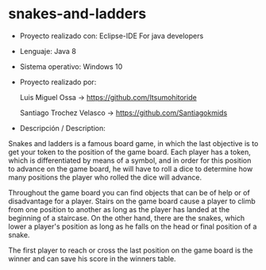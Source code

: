 # snakes-and-ladders

* Proyecto realizado con:
Eclipse-IDE For java developers

* Lenguaje:
Java 8 

* Sistema operativo:
Windows 10

* Proyecto realizado por:

  Luis Miguel Ossa -> https://github.com/Itsumohitoride

  Santiago Trochez Velasco -> https://github.com/Santiagokmids

* Descripción / Description:

Snakes and ladders is a famous board game, in which the last objective is to get your token to the position of the game board. Each player has a token, which is differentiated by means of a symbol, and in order for this position to advance on the game board, he will have to roll a dice to determine how many positions the player who rolled the dice will advance.

Throughout the game board you can find objects that can be of help or of disadvantage for a player. Stairs on the game board cause a player to climb from one position to another as long as the player has landed at the beginning of a staircase. On the other hand, there are the snakes, which lower a player's position as long as he falls on the head or final position of a snake.

The first player to reach or cross the last position on the game board is the winner and can save his score in the winners table. 

